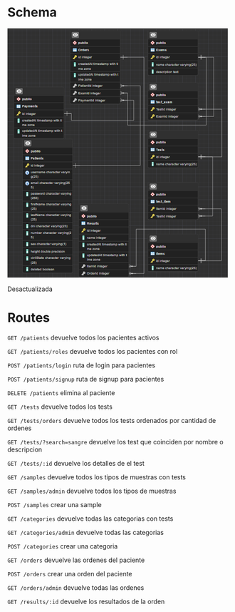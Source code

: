 # Schema

![Database](schemas/database.png)

Desactualizada

# Routes

``` GET /patients ``` devuelve todos los pacientes activos

``` GET /patients/roles ``` devuelve todos los pacientes con rol

``` POST /patients/login ``` ruta de login para pacientes

``` POST /patients/signup ``` ruta de signup para pacientes

``` DELETE /patients ``` elimina al paciente

``` GET /tests ``` devuelve todos los tests

``` GET /tests/orders ``` devuelve todos los tests ordenados por cantidad de ordenes

``` GET /tests/?search=sangre ``` devuelve los test que coinciden por nombre o descripcion

``` GET /tests/:id ``` devuelve los detalles de el test

``` GET /samples ``` devuelve todos los tipos de muestras con tests

``` GET /samples/admin ``` devuelve todos los tipos de muestras

``` POST /samples ``` crear una sample

``` GET /categories ``` devuelve todas las categorias con tests

``` GET /categories/admin ``` devuelve todas las categorias

``` POST /categories ``` crear una categoria

``` GET /orders ``` devuelve las ordenes del paciente

``` POST /orders ``` crear una orden del paciente

``` GET /orders/admin ``` devuelve todas las ordenes

``` GET /results/:id ``` devuelve los resultados de la orden